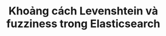 ---
layout: post
title: "Khoảng cách Levenshtein và fuzziness trong Elasticsearch"
tags: levenshtein fuzziness elasticsearch dynamic-programming
---